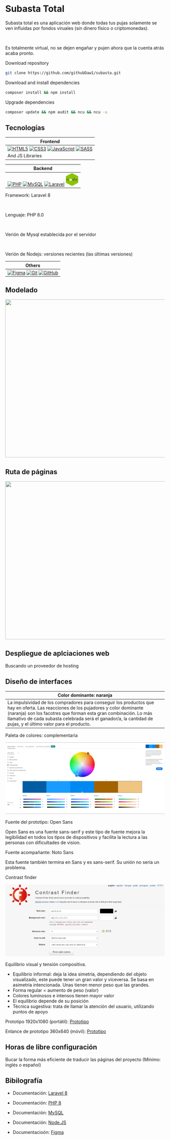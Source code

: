 # Subasta Total
<p>
Subasta total es una aplicación web donde todas tus pujas solamente se ven influidas por fondos viruales (sin dinero físico o criptomonedas).
</p><br/>

<p>Es totalmente virtual, no se dejen engañar y pujen ahora que la cuenta atrás acaba pronto.</p>

Download repository

```bash
git clone https://github.com/githubDaw1/subasta.git
```

Download and install dependencies

```bash
composer install && npm install
```

Upgrade dependencies

```bash
composer update && npm audit && ncu && ncu -u
```


## Tecnologías
| Frontend |
|----------|
| [![HTML5](img/tecnologias/HTML5.svg)](https://www.w3.org/html/)  [![CSS3](img/tecnologias/CSS3.svg)](https://www.w3schools.com/css/)  [![JavaScript](img/tecnologias/JS.svg)](https://developer.mozilla.org/en-US/docs/Web/JavaScript)  [![SASS](img/tecnologias/SASS.svg)](https://sass-lang.com) |
| And JS Libraries |

| Backend |
|---------|
| [![PHP](img/tecnologias/PHP.svg)](https://www.php.net)  [![MySQL](img/tecnologias/MySQL.svg)](https://www.mysql.com/)  [![Laravel](img/tecnologias/laravel.svg)](https://laravel.com/)  [![NodeJS](img/tecnologias/NodeJS.png)](https://nodejs.org/es/) |

<p>Framework: Laravel 8</p><br/>
<p>Lenguaje: PHP 8.0</p><br/>
<p>Verión de Mysql establecida por el servidor</p><br/>
<p>Verión de Nodejs: versiones recientes (las últimas versiones)</p>

| Others |
|--------|
| [![Figma](img/tecnologias/figma.svg)](https://www.figma.com/)  [![Git](img/tecnologias/git.svg)](https://git-scm.com/)  [![GitHub](img/tecnologias/GitHub.svg)](https://github.com/) |


## Modelado
<img src="./img/modelado.webp" width="1000" height="500">

## Ruta de páginas
<img src="./img/figma.PNG" width="1000" height="500">

## Despliegue de aplciaciones web
Buscando un proveedor de hosting

## Diseño de interfaces
| Color dominante: naranja |
|--------------------------|
| La impulsividad de los compradores para conseguir los productos que hay en oferta. Las reacciones de los pujadores y color dominante (naranja) son los facotres que forman esta gran combinación. Lo más llamativo de cada subasta celebrada será el ganador/a, la cantidad de pujas, y el último valor para el producto. |

Paleta de colores: complementaria

![Paleta de colores - Complementarias](img/paletaColores.webp)

Fuente del prototipo: Open Sans

Open Sans es una fuente sans-serif y este tipo de fuente mejora la legibilidad en todos los tipos de 
dispositivos y facilita la lectura a las personas con dificultades de vision.

Fuente acompañante: Noto Sans

Esta fuente también termina en Sans y es sans-serif. Su unión no sería un problema.

Contrast finder

![Mejor combinación de colores](img/contraste.webp)

Equilibrio visual y tensión compositiva.

- Equilibrio informal: deja la idea simetría, dependiendo del objeto visualizado, este puede tener un gran valor y viceversa. Se basa en asimetría intencionada. Unas tienen menor peso que las grandes.
- Forma regular = aumento de peso (valor)
- Colores luminosos e intensos tienen mayor valor
- El equilibrio depende de su posición
- Técnica sugestiva: trata de llamar la atención del usuario, utilizando puntos de apoyo

Prototipo 1920x1080 (portátil): [Prototipo](https://www.figma.com/proto/MGazLbzsWFdFpbrXs1uyWc/Prototipo-subasta-(DESKTOP)?node-id=1%3A5&scaling=min-zoom&page-id=0%3A1&starting-point-node-id=1%3A5)

Enlance de prototipo 360x640 (móvil): [Prototipo](https://www.figma.com/proto/WEoUJsjENQh8x2WGeOYmgg/Prototipo-subasta-(PHONE)?node-id=4%3A3&scaling=min-zoom&page-id=0%3A1&starting-point-node-id=1%3A5)

## Horas de libre configuración
Bucar la forma más eficiente de traducir las páginas del proyecto (Mínimo: inglés o español)

## Bibilografía
- Documentación: [Laravel 8](https://laravel.com/docs/8.x/releases)
- Documentación: [PHP 8](https://www.php.net/manual/en/)
- Documentación: [MySQL](https://dev.mysql.com/doc/)
- Documentación: [Node.JS](https://nodejs.org/en/docs/)

- Documentacioón: [Figma](https://help.figma.com/hc/en-us)
